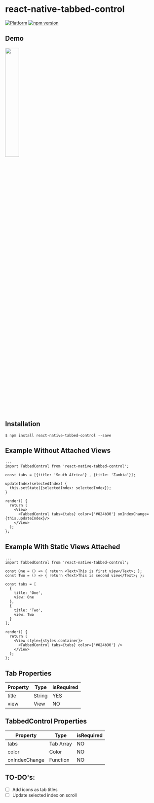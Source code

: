# react-native-tabbed-control

[![Platform](https://img.shields.io/badge/platform-react--native-lightgrey.svg)](http://facebook.github.io/react-native/)
[![npm version](http://img.shields.io/npm/v/react-native-segment-control.svg)](https://www.npmjs.com/package/react-native-tabbed-control)

## Demo

<img src="https://github.com/manenga/react-native-tabbed-control/blob/f9102583d0fc93b9fae6c2e4ef2dda6954b84f8e/tab-demo.gif?raw=true" width="30%" /> 

## Installation

```
$ npm install react-native-tabbed-control --save
```

## Example Without Attached Views

```JSX
...
import TabbedControl from 'react-native-tabbed-control';

const tabs = [{title: 'South Africa'} , {title: 'Zambia'}];

updateIndex(selectedIndex) {
  this.setState({selectedIndex: selectedIndex});
}
  
render() {
  return (
    <View>
      <TabbedControl tabs={tabs} color={'#024b30'} onIndexChange={this.updateIndex}/>
    </View>
  );
};
```

## Example With Static Views Attached

```JSX
...
import TabbedControl from 'react-native-tabbed-control';

const One = () => { return <Text>This is first view</Text>; };
const Two = () => { return <Text>This is second view</Text>; };

const tabs = [
  {
    title: 'One',
    view: One
  },
  {
    title: 'Two',
    view: Two
  }
];

render() {
  return (
    <View style={styles.container}>
      <TabbedControl tabs={tabs} color={'#024b30'} />
    </View>
  );
};
```

## Tab Properties
| Property | Type | isRequired |
| --- | --- | --- |
| title | String | YES |
| view | View | NO |

## TabbedControl Properties
| Property | Type | isRequired |
| --- | --- | --- |
| tabs | Tab Array | NO |
| color | Color | NO |
| onIndexChange | Function | NO |

## TO-DO's:
- [ ] Add icons as tab titles
- [ ] Update selected index on scroll
